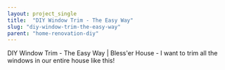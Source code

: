 ```yaml
---
layout: project_single
title:  "DIY Window Trim - The Easy Way"
slug: "diy-window-trim-the-easy-way"
parent: "home-renovation-diy"
---
```

DIY Window Trim - The Easy Way | Bless'er House - I want to trim all the windows in our entire house like this!